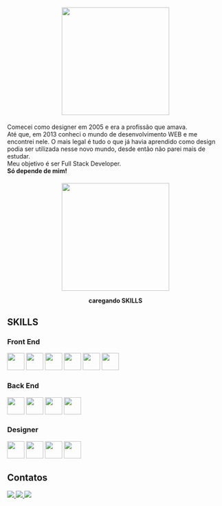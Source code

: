 <h1 align="center">
    <img width="250px" src="https://ik.imagekit.io/fornielis/GITHUB/logo_uAt8h-98v.svg?updatedAt=1636989691742"/>
</h1>

<p>
Comecei como designer em 2005 e era a profissão que amava. </br>
Até que, em 2013 conheci o mundo de desenvolvimento WEB e me encontrei nele. O mais legal é tudo o que já havia aprendido como design podia ser utilizada nesse novo mundo, desde então não parei mais de estudar.</br>
Meu objetivo é ser Full Stack Developer. 
</br><b>Só depende de mim!</b>
</p>

<h4 align="center">
    <img width="250px" src="https://ik.imagekit.io/fornielis/GITHUB/loader_2mxJMihO2S.gif?updatedAt=1636989218114"/></br>
    <p>caregando SKILLS</p>
</h4>

## SKILLS
### Front End
<div style="display: inline_block">
  <img width="40" src="https://cdn.jsdelivr.net/gh/devicons/devicon/icons/html5/html5-original.svg"/>
  <img width="40" src="https://cdn.jsdelivr.net/gh/devicons/devicon/icons/css3/css3-original.svg"/>
  <img width="40" src="https://cdn.jsdelivr.net/gh/devicons/devicon/icons/javascript/javascript-original.svg"/>
  <img width="40" src="https://cdn.jsdelivr.net/gh/devicons/devicon/icons/bootstrap/bootstrap-original.svg"/>
  <img width="40" src="https://cdn.jsdelivr.net/gh/devicons/devicon/icons/jquery/jquery-plain-wordmark.svg"/>
  <img width="40" src="https://cdn.jsdelivr.net/gh/devicons/devicon/icons/angularjs/angularjs-original.svg"/>
</div>

### Back End
<div style="display: inline_block">
  <img width="40" src="https://cdn.jsdelivr.net/gh/devicons/devicon/icons/dot-net/dot-net-original.svg"/>
  <img width="40" src="https://cdn.jsdelivr.net/gh/devicons/devicon/icons/dotnetcore/dotnetcore-original.svg"/>
  <img width="40" src="https://cdn.jsdelivr.net/gh/devicons/devicon/icons/mysql/mysql-original-wordmark.svg"/>
  <img width="40" src="https://cdn.jsdelivr.net/gh/devicons/devicon/icons/microsoftsqlserver/microsoftsqlserver-plain.svg"/>
</div>

### Designer
<div style="display: inline_block">
  <img width="40" src="https://cdn.jsdelivr.net/gh/devicons/devicon/icons/photoshop/photoshop-plain.svg"/>
  <img width="40" src="https://cdn.jsdelivr.net/gh/devicons/devicon/icons/illustrator/illustrator-plain.svg"/>
  <img width="40" src="https://cdn.jsdelivr.net/gh/devicons/devicon/icons/premierepro/premierepro-original.svg"/>
  <img width="40" src="https://cdn.jsdelivr.net/gh/devicons/devicon/icons/aftereffects/aftereffects-original.svg"/>
</div>

## Contatos
<div style="display: inline_block">
  <a href="https://www.linkedin.com/in/wilson-fornielis-16153264/" target="_blank">
    <img src="https://img.shields.io/badge/LinkedIn-0077B5?style=for-the-badge&logo=linkedin&logoColor=white"/>
  </a>
  <a href="mailto:wilson@fornielis.com" target="_blank">
    <img src="https://img.shields.io/badge/Gmail-D14836?style=for-the-badge&logo=gmail&logoColor=white"/>
  </a>
  <a href="https://api.whatsapp.com/send?phone=11940734240" target="_blank">
    <img src="https://img.shields.io/badge/WhatsApp-25D366?style=for-the-badge&logo=whatsapp&logoColor=white"/>
  </a>
</div>
